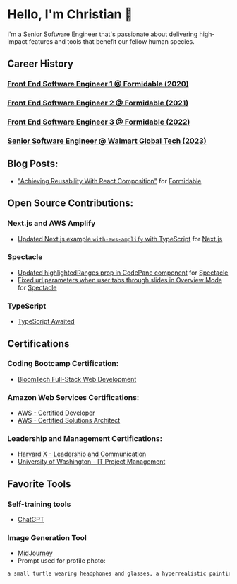 # Hello, I'm Christian 👋

I'm a Senior Software Engineer that's passionate about delivering high-impact features and tools that benefit our fellow human species.

## Career History

### [Front End Software Engineer 1 @ Formidable (2020)](https://formidable.com)

### [Front End Software Engineer 2 @ Formidable (2021)](https://formidable.com)

### [Front End Software Engineer 3 @ Formidable (2022)](https://formidable.com)

### [Senior Software Engineer @ Walmart Global Tech (2023)](https://tech.walmart.com/content/walmart-global-tech/en_us.html)

## Blog Posts:

- ["Achieving Reusability With React Composition"](https://formidable.com/blog/2021/react-composition/) for [Formidable](https://formidable.com)

## Open Source Contributions:

### Next.js and AWS Amplify

- [Updated Next.js example `with-aws-amplify` with TypeScript](https://github.com/vercel/next.js/pull/41815) for [Next.js](https://nextjs.org/)

### Spectacle

- [Updated highlightedRanges prop in CodePane component](https://github.com/FormidableLabs/spectacle/pull/959) for [Spectacle](https://formidable.com/open-source/spectacle/)
- [Fixed url parameters when user tabs through slides in Overview Mode](https://github.com/FormidableLabs/spectacle/pull/961) for [Spectacle](https://formidable.com/open-source/spectacle/)

### TypeScript

- [TypeScript Awaited](https://github.com/type-challenges/type-challenges/issues/18837)

## Certifications

### Coding Bootcamp Certification:

- [BloomTech Full-Stack Web Development](https://www.credly.com/badges/70239758-6508-4309-aeb1-083f53a31813/public_url)

### Amazon Web Services Certifications:

- [AWS - Certified Developer](https://www.credly.com/badges/ab67a10d-7bd5-4d28-a632-a2b332e5ef45/public_url)
- [AWS - Certified Solutions Architect](https://www.credly.com/badges/ea7d8a27-1a69-466b-9e80-68803c43d8d5/public_url)

### Leadership and Management Certifications:

- [Harvard X - Leadership and Communication](https://credentials.edx.org/credentials/7e6cc9c2a4df4ee6b97b5d0df073b793/)
- [University of Washington - IT Project Management](https://credentials.edx.org/credentials/4533f58c8cc248208e7c3d12b4859e91/)

## Favorite Tools

### Self-training tools

- [ChatGPT](https://chat.openai.com)

### Image Generation Tool

- [MidJourney](https://www.midjourney.com)
- Prompt used for profile photo:

```bash
a small turtle wearing headphones and glasses, a hyperrealistic painting by Mark Arian, city background, featured on cgsociety, funk art, detailed painting, behance hd, hyper realism
```
